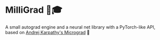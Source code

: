 # MilliGrad 🧦🎓
A small autograd engine and a neural net library with a PyTorch-like API, based on [Andrej Karpathy's Micrograd](https://github.com/karpathy/micrograd) 🙏
